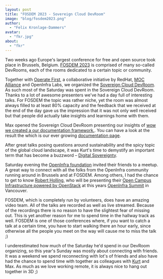 ```yaml
---
layout: post
title: "FOSDEM 2023 - Sovereign Cloud DevRoom"
image: "blog/fosdem2023.png"
author:
  - "Felix Kronlage-Dammers"
avatar:
  - "fkr.jpg"
about:
  - "fkr"
---
```


Two weeks ago Europe's largest conference for free and open source took place in Brussels, Belgium.
[FOSDEM 2023](https://www.fosdem.org) is comprised of many so-called DevRooms, each of the rooms dedicated
to a certain topic or community.

Together with [Operate First](https://www.operate-first.cloud/), a collaborative initiative by RedHat, [MOC Alliance](https://massopen.cloud/)
and OpenInfra Labs, we organized the [Sovereign Cloud DevRoom](https://fosdem.org/2023/schedule/track/sovereign_cloud/).
As such most of the Saturday was spent in the Sovereign Cloud DevRoom. Thanks to a lot of awesome presenters
we've had a day full of interesting talks. For FOSDEM the topic was rather niche, yet the room was almost
always filled to at least 80% capacity and the feedback that we received at the end of the day gave us the
impression that it was not only well received but that people did actually take insights and learnings home
with them.

Max opened the Sovereign Cloud DevRoom presenting our insights of [wow we created a our documentation framework.](https://fosdem.org/2023/schedule/event/sovcloud_how_we_created_a_documentation_framework_that_works_across_a_group_of_vendors/). You can have a look at the result the which is our ever growing [documentation page](docs.scs.community).

After great talks posing questions around sustainability and the spicy topic of the global cloud landscape, it was Kurt's time to demystify an important term that has become a buzzword – [Digital Sovereignty](https://fosdem.org/2023/schedule/event/sovcloud_what_is_digital_sovereignty_and_how_can_oss_help_to_achieve_it/).

Saturday evening the [OpenInfra foundation](https://openinfra.dev) invited their friends to a meetup. A great way to connect with all
the folks from the OpenInfra community running around in Brussels and at FOSDEM. Among others, I had the chance
to get to know [Robert Holling](https://www.linkedin.com/feed/update/urn:li:activity:7028085889545207808/), who will be
presenting their [Open Campus Infrastructure powered by OpenStack](https://www.linkedin.com/feed/update/urn:li:activity:7029170851237257216/)
at this years [OpenInfra Summit](https://openinfra.dev/summit/vancouver-2023) in Vancouver.

FOSDEM, which is completely run by volunteers, does have an amazing video team. All of the talks are recorded
as well as live streamed. Because of the recordings there is no reason to have the slightest fear of missing out.
This is yet another reason for me to spend time in the hallway track as well. FOSDEM is one of those conferences
where, if you want to catch a talk at a certain time, you have to start walking there an hour early, since otherwise
all the people you meet on the way will cause me to miss the talk ;)

I underestimated how much of the Saturday he'd spend in our DevRoom organizing, so this year's
Sunday was mostly about connecting with friends.
It was a weekend we spend reconnecting with lot's of friends and also have had the chance to spend time with
together as colleagues with [Kurt](https://www.linkedin.com/posts/kurt-garloff_fosdem23-sovereigncloud-openinfrastructure-activity-7028038003520368640-_4L1)
and Max. As much as we love working remote, it is always nice to hang out together in 3D ;)
